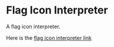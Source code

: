 # Flag Icon Interpreter

A flag icon interpreter.

Here is the [flag icon interpreter link](https://mvganeshkumar-flag-icon-interpreter.netlify.app/ "Flag icon interpreter app")
